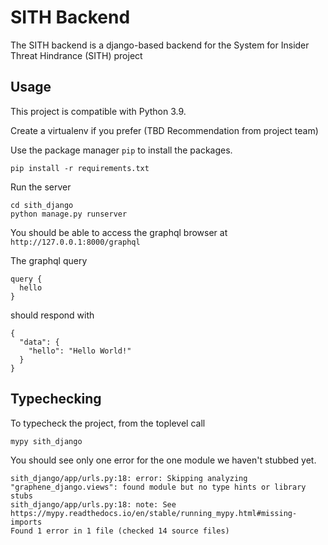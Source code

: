 # SITH Backend

The SITH backend is a django-based backend for the System for Insider Threat Hindrance (SITH) project

## Usage

This project is compatible with Python 3.9.

Create a virtualenv if you prefer (TBD Recommendation from project team)

Use the package manager `pip` to install the packages.

```
pip install -r requirements.txt
```

Run the server

```
cd sith_django
python manage.py runserver
```

You should be able to access the graphql browser at `http://127.0.0.1:8000/graphql`

The graphql query

```
query {
  hello
}
```

should respond with

```
{
  "data": {
    "hello": "Hello World!"
  }
}
```

## Typechecking

To typecheck the project, from the toplevel call

```
mypy sith_django
```

You should see only one error for the one module we haven't stubbed yet.

```
sith_django/app/urls.py:18: error: Skipping analyzing "graphene_django.views": found module but no type hints or library stubs
sith_django/app/urls.py:18: note: See https://mypy.readthedocs.io/en/stable/running_mypy.html#missing-imports
Found 1 error in 1 file (checked 14 source files)
```

